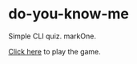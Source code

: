 # do-you-know-me
Simple CLI quiz. markOne.

[Click here](https://replit.com/@adithdanthi/do-you-know-me?embed=1&output=1) to play the game.
